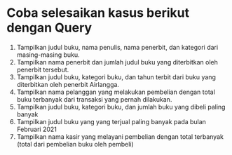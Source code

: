 # Coba selesaikan kasus berikut dengan Query
1. Tampilkan judul buku, nama penulis, nama penerbit, dan kategori dari masing-masing buku.
2. Tampilkan nama penerbit dan jumlah judul buku yang diterbitkan oleh penerbit tersebut.
3. Tampilkan judul buku, kategori buku, dan tahun terbit dari buku yang diterbitkan oleh penerbit Airlangga.
4. Tampilkan nama pelanggan yang melakukan pembelian dengan total buku terbanyak dari transaksi yang pernah dilakukan.
5. Tampilkan judul buku, kategori buku, dan jumlah buku yang dibeli paling banyak
6. Tampilkan judul buku yang yang terjual paling banyak pada bulan Februari 2021
7. Tampilkan nama kasir yang melayani pembelian dengan total terbanyak (total dari pembelian buku oleh pembeli)
